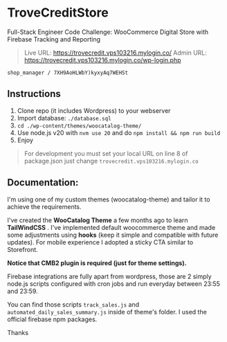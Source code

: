 # TroveCreditStore
Full-Stack Engineer Code Challenge: WooCommerce Digital Store with Firebase Tracking and Reporting

> Live URL: https://trovecredit.vps103216.mylogin.co/ 
> Admin URL: https://trovecredit.vps103216.mylogin.co/wp-login.php

    shop_manager / 7XH9AoHLWbY)kyxyAq7WEHSt

## Instructions
1) Clone repo (it includes Wordpress) to your webserver
2) Import database: `./database.sql`
3) `cd ./wp-content/themes/woocatalog-theme/` 
4) Use node.js v20 with `nvm use 20` and do `npm install && npm run build` 
5) Enjoy

> For development you must set your local URL on line 8 of package.json just change `trovecredit.vps103216.mylogin.co`

## Documentation:
I'm using one of my custom themes (woocatalog-theme) and tailor it to achieve the requirements.

I've created the **WooCatalog Theme** a few months ago to learn **TailWindCSS** . I've implemented default woocommerce theme and made some adjustments using **hooks** (keep it simple and compatible with future updates). For mobile experience I adopted a sticky CTA similar to Storefront.

**Notice that CMB2 plugin is required (just for theme settings).**

Firebase integrations are fully apart from wordpress, those are 2 simply node.js scripts configured with cron jobs and run everyday between 23:55 and 23:59.

You can find those scripts `track_sales.js` and `automated_daily_sales_summary.js` inside of theme's folder. I used the official firebase npm packages.

Thanks
